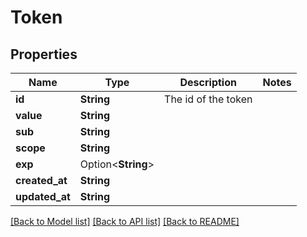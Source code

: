# Token

## Properties

Name | Type | Description | Notes
------------ | ------------- | ------------- | -------------
**id** | **String** | The id of the token | 
**value** | **String** |  | 
**sub** | **String** |  | 
**scope** | **String** |  | 
**exp** | Option<**String**> |  | 
**created_at** | **String** |  | 
**updated_at** | **String** |  | 

[[Back to Model list]](../README.md#documentation-for-models) [[Back to API list]](../README.md#documentation-for-api-endpoints) [[Back to README]](../README.md)


